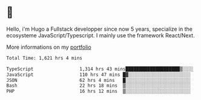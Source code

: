 # 👋 

Hello, i'm Hugo a Fullstack developper since now 5 years, specialize in the ecosysteme JavaScript/Typescript. I mainly use the framework React/Next.

More informations on my [portfolio](https://hcampos.fr)

<!--START_SECTION:waka-->

```txt
Total Time: 1,621 hrs 4 mins

TypeScript                 1,314 hrs 43 mins████████████████████▒░░░░   81.10 %
JavaScript                 110 hrs 47 mins █▓░░░░░░░░░░░░░░░░░░░░░░░   06.83 %
JSON                       62 hrs 4 mins   █░░░░░░░░░░░░░░░░░░░░░░░░   03.83 %
Bash                       22 hrs 18 mins  ▒░░░░░░░░░░░░░░░░░░░░░░░░   01.38 %
PHP                        16 hrs 12 mins  ▒░░░░░░░░░░░░░░░░░░░░░░░░   01.00 %
```

<!--END_SECTION:waka-->
